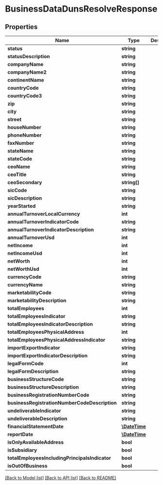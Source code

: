 # BusinessDataDunsResolveResponse

## Properties
Name | Type | Description | Notes
------------ | ------------- | ------------- | -------------
**status** | **string** |  | 
**statusDescription** | **string** |  | 
**companyName** | **string** |  | [optional] 
**companyName2** | **string** |  | [optional] 
**continentName** | **string** |  | [optional] 
**countryCode** | **string** |  | [optional] 
**countryCode3** | **string** |  | [optional] 
**zip** | **string** |  | [optional] 
**city** | **string** |  | [optional] 
**street** | **string** |  | [optional] 
**houseNumber** | **string** |  | [optional] 
**phoneNumber** | **string** |  | [optional] 
**faxNumber** | **string** |  | [optional] 
**stateName** | **string** |  | [optional] 
**stateCode** | **string** |  | [optional] 
**ceoName** | **string** |  | [optional] 
**ceoTitle** | **string** |  | [optional] 
**ceoSecondary** | **string[]** |  | [optional] 
**sicCode** | **string** |  | [optional] 
**sicDescription** | **string** |  | [optional] 
**yearStarted** | **string** |  | [optional] 
**annualTurnoverLocalCurrency** | **int** |  | [optional] 
**annualTurnoverIndicatorCode** | **string** |  | [optional] 
**annualTurnoverIndicatorDescription** | **string** |  | [optional] 
**annualTurnoverUsd** | **int** |  | [optional] 
**netIncome** | **int** |  | [optional] 
**netIncomeUsd** | **int** |  | [optional] 
**netWorth** | **int** |  | [optional] 
**netWorthUsd** | **int** |  | [optional] 
**currencyCode** | **string** |  | [optional] 
**currencyName** | **string** |  | [optional] 
**marketabilityCode** | **string** |  | [optional] 
**marketabilityDescription** | **string** |  | [optional] 
**totalEmployees** | **int** |  | [optional] 
**totalEmployeesIndicator** | **string** |  | [optional] 
**totalEmployeesIndicatorDescription** | **string** |  | [optional] 
**totalEmployeesPhysicalAddress** | **int** |  | [optional] 
**totalEmployeesPhysicalAddressIndicator** | **string** |  | [optional] 
**importExportIndicator** | **string** |  | [optional] 
**importExportIndicatorDescription** | **string** |  | [optional] 
**legalFormCode** | **int** |  | [optional] 
**legalFormDescription** | **string** |  | [optional] 
**businessStructureCode** | **string** |  | [optional] 
**businessStructureDescription** | **string** |  | [optional] 
**businessRegistrationNumberCode** | **string** |  | [optional] 
**businessRegistrationNumberCodeDescription** | **string** |  | [optional] 
**undeliverableIndicator** | **string** |  | [optional] 
**undeliverableDescription** | **string** |  | [optional] 
**financialStatementDate** | [**\DateTime**](Date.md) |  | [optional] 
**reportDate** | [**\DateTime**](Date.md) |  | [optional] 
**isOnlyAvailableAddress** | **bool** |  | [optional] 
**isSubsidiary** | **bool** |  | [optional] 
**totalEmployeesIncludingPrincipalsIndicator** | **bool** |  | [optional] 
**isOutOfBusiness** | **bool** |  | [optional] 

[[Back to Model list]](../README.md#documentation-for-models) [[Back to API list]](../README.md#documentation-for-api-endpoints) [[Back to README]](../README.md)


